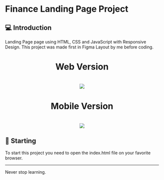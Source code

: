 # Finance Landing Page Project


## 💻 Introduction
Landing Page page using HTML, CSS and JavaScript with Responsive Design. 
This project was made first in Figma Layout by me before coding. 

<h1 align="center">Web Version</h1>

<h1 align="center">
    <img src="https://ik.imagekit.io/qozn3gy1gav/readme_jatDfl-Qr.JPG">
</h1>

<h1 align="center">Mobile Version</h1>

<h1 align="center"><img src="https://ik.imagekit.io/qozn3gy1gav/readme-mobile_vEspdvnzM.JPG"></img></h1>

## 🚀 Starting 
To start this project you need to open the index.html file on your favorite browser. 

<hr>

Never stop learning. 

